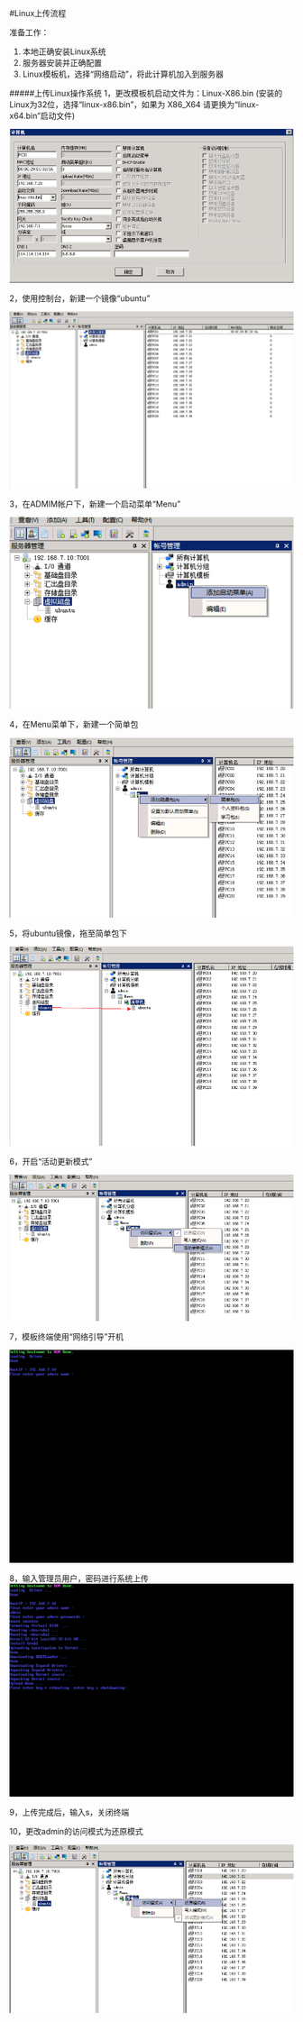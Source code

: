 #Linux上传流程

准备工作：

1. 本地正确安装Linux系统
2. 服务器安装并正确配置
3. Linux模板机，选择“网络启动”，将此计算机加入到服务器





#####上传Linux操作系统
1，更改模板机启动文件为：Linux-X86.bin (安装的Linux为32位，选择“linux-x86.bin”，如果为 X86_X64 请更换为“linux-x64.bin”启动文件)

![](/assets/l1.png)


2，使用控制台，新建一个镜像“ubuntu”

![](/assets/l4.png)

3，在ADMIM帐户下，新建一个启动菜单“Menu”

![](/assets/l5.png)


4，在Menu菜单下，新建一个简单包

![](/assets/l6.png)

5，将ubuntu镜像，拖至简单包下

![](/assets/l8.png)

6，开启“活动更新模式”

![](/assets/l7.png)

7，模板终端使用“网络引导”开机

![](/assets/l2.png)

8，输入管理员用户，密码进行系统上传
![](/assets/l9.png)

9，上传完成后，输入s，关闭终端

10，更改admin的访问模式为还原模式

![](/assets/l10-1.png)



